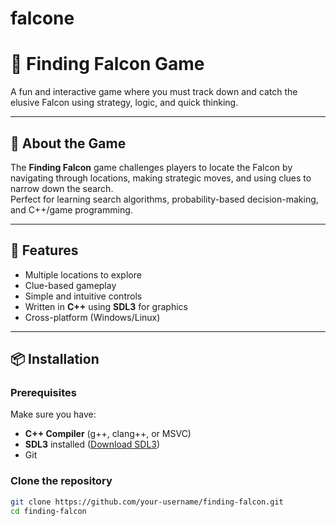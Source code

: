 # falcone

# 🦅 Finding Falcon Game

A fun and interactive game where you must track down and catch the elusive Falcon using strategy, logic, and quick thinking.

---

## 🎯 About the Game
The **Finding Falcon** game challenges players to locate the Falcon by navigating through locations, making strategic moves, and using clues to narrow down the search.  
Perfect for learning search algorithms, probability-based decision-making, and C++/game programming.

---

## 🚀 Features
- Multiple locations to explore
- Clue-based gameplay
- Simple and intuitive controls
- Written in **C++** using **SDL3** for graphics
- Cross-platform (Windows/Linux)

---

## 📦 Installation

### Prerequisites
Make sure you have:
- **C++ Compiler** (g++, clang++, or MSVC)
- **SDL3** installed ([Download SDL3](https://github.com/libsdl-org/SDL))
- Git

### Clone the repository
```bash
git clone https://github.com/your-username/finding-falcon.git
cd finding-falcon
